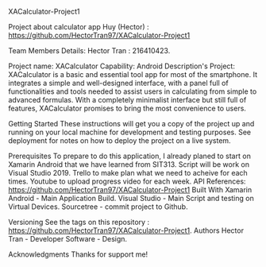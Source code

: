 XACalculator-Project1

Project about calculator app Huy (Hector) : https://github.com/HectorTran97/XACalculator-Project1

Team Members Details:
Hector Tran : 216410423.

Project name: XACalculator
Capability: Android
Description's Project:
XACalculator is a basic and essential tool app for most of the smartphone. It integrates a simple and well-designed interface, with a panel full of functionalities and tools needed to assist users in calculating from simple to advanced formulas. With a completely minimalist interface but still full of features, XACalculator promises to bring the most convenience to users.

Getting Started
These instructions will get you a copy of the project up and running on your local machine for development and testing purposes. See deployment for notes on how to deploy the project on a live system.

Prerequisites
To prepare to do this application, I already planed to start on Xamarin Android that we have learned from SIT313.
Script will be work on Visual Studio 2019.
Trello to make plan what we need to acheive for each times.
Youtube to upload progress video for each week.
API References:
https://github.com/HectorTran97/XACalculator-Project1
Built With
Xamarin Android - Main Application Build. Visual Studio - Main Script and testing on Virtual Devices. Sourcetree - commit project to Github.

Versioning
See the tags on this repository : https://github.com/HectorTran97/XACalculator-Project1.
Authors
Hector Tran - Developer Software - Design.

Acknowledgments
Thanks for support me!
